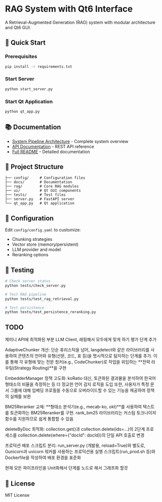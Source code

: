 # RAG System with Qt6 Interface

A Retrieval-Augmented Generation (RAG) system with modular architecture and Qt6 GUI.

## 🚀 Quick Start

### Prerequisites
```bash
pip install -r requirements.txt
```

### Start Server
```bash
python start_server.py
```

### Start Qt Application
```bash
python qt_app.py
```

## 📚 Documentation

- [System Pipeline Architecture](docs/PIPELINE.md) - Complete system overview
- [API Documentation](docs/API_DOCUMENTATION.md) - REST API reference
- [Full README](docs/README.md) - Detailed documentation

## 📁 Project Structure

```
├── config/     # Configuration files
├── docs/       # Documentation
├── rag/        # Core RAG modules
├── ui/         # Qt GUI components
├── tests/      # Test files
├── server.py   # FastAPI server
└── qt_app.py   # Qt application
```

## 🔧 Configuration

Edit `config/config.yaml` to customize:
- Chunking strategies
- Vector store (memory/persistent)
- LLM provider and model
- Reranking options

## 🧪 Testing

```bash
# Check server status
python tests/check_server.py

# Test RAG pipeline
python tests/test_rag_retrieval.py

# Test persistence
python tests/test_persistence_reranking.py
```

## TODO

제미니 API에 최적화된 부분 LLM Client, 래핑해서 모두에게 맞게 하기
평가 단계 추가

AdaptiveChunker 개선: 단순 휴리스틱을 넘어, langdetect와 같은 라이브러리를 사용하여 콘텐츠의 언어와 유형(산문, 코드, 표 등)을 명시적으로 탐지하는 단계를 추가. 
이를 통해 각 유형에 맞는 전문 청커(e.g., CodeChunker)로 작업을 위임하는 **전략 라우팅(Strategy Routing)**을 구현

EmbedderManager 정책 고도화: koRatio 대신, 토큰화된 결과물을 분석하여 한국어 형태소의 비율을 측정하는 등 더 정교한 언어 감지 로직을 도입 또한, 사용자가 특정 문서 그룹에 대해 임베딩 프로필을 수동으로 오버라이드할 수 있는 기능을 제공하여 정책의 실패를 보완

BM25Reranker 교체: **형태소 분석기(e.g., mecab-ko, okt)**를 사용하여 텍스트를 토큰화하는 BM25Reranker를 구현. rank_bm25 라이브러리는 커스텀 토크나이저 함수를 지원하므로 쉽게 통합할 수 있음

deleteByDoc 최적화: collection.get()과 collection.delete(ids=...)의 2단계 프로세스를 collection.delete(where={"docId": docId})의 단일 API 호출로 변경

프로덕션 배포 스크립트 분리: run_server.py (개발용, reload=True)와 별도로, Gunicorn과 uvicorn 워커를 사용하는 프로덕션용 실행 스크립트(run_prod.sh 등)와 Dockerfile을 작성하여 배포 환경을 표준화

현재 모든 파이프라인을 Unit화해서 단계를 노드로 해서 그래프화 할것

## 📝 License

MIT License
